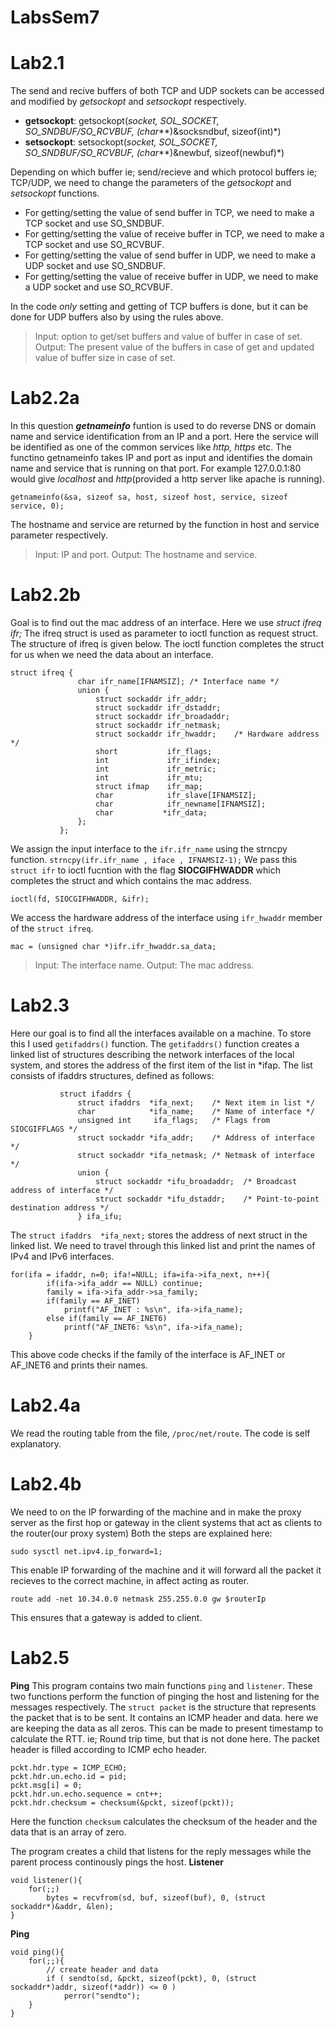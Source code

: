 # LabsSem7

Lab2.1
======
The send and recive buffers of both TCP and UDP sockets can be accessed and modified by *getsockopt* and *setsockopt* respectively.
* **getsockopt**: getsockopt(*socket, SOL_SOCKET, SO_SNDBUF/SO_RCVBUF, (char***)&socksndbuf, sizeof(int)*)
* **setsockopt**: setsockopt(*socket, SOL_SOCKET, SO_SNDBUF/SO_RCVBUF, (char***)&newbuf, sizeof(newbuf)*)

Depending on which buffer ie; send/recieve and which protocol buffers ie; TCP/UDP, we need to change the parameters of the *getsockopt*
and *setsockopt* functions.
* For getting/setting the value of send buffer in TCP, we need to make a TCP socket and use SO_SNDBUF.
* For getting/setting the value of receive buffer in TCP, we need to make a TCP socket and use SO_RCVBUF.
* For getting/setting the value of send buffer in UDP, we need to make a UDP socket and use SO_SNDBUF.
* For getting/setting the value of receive buffer in UDP, we need to make a UDP socket and use SO_RCVBUF.

In the code *only* setting and getting of TCP buffers is done, but it can be done for UDP buffers also by using the rules above.

>Input: option to get/set buffers and value of buffer in case of set.
>Output: The present value of the buffers in case of get and updated value of buffer size in case of set.

Lab2.2a
=======
In this question ***getnameinfo*** funtion is used to do reverse DNS or domain name and service identification from an IP and a port.
Here the service will be identified as one of the common services like *http, https* etc.
The functino getnameinfo takes IP and port as input and identifies the domain name and service that is running on that port.
For example 127.0.0.1:80 would give *localhost* and *http*(provided a http server like apache is running).

```
getnameinfo(&sa, sizeof sa, host, sizeof host, service, sizeof service, 0);
```
The hostname and service are returned by the function in host and service parameter respectively.

> Input: IP and port.
> Output: The hostname and service.

Lab2.2b
=======
Goal is to find out the mac address of an interface. Here we use *struct ifreq ifr;* The ifreq struct is used as parameter to ioctl function as request struct. The structure of ifreq is given below. The ioctl function completes the struct for us when we need the data about an interface.
```
struct ifreq {
               char ifr_name[IFNAMSIZ]; /* Interface name */
               union {
                   struct sockaddr ifr_addr;
                   struct sockaddr ifr_dstaddr;
                   struct sockaddr ifr_broadaddr;
                   struct sockaddr ifr_netmask;
                   struct sockaddr ifr_hwaddr;    /* Hardware address */
                   short           ifr_flags;
                   int             ifr_ifindex;
                   int             ifr_metric;
                   int             ifr_mtu;
                   struct ifmap    ifr_map;
                   char            ifr_slave[IFNAMSIZ];
                   char            ifr_newname[IFNAMSIZ];
                   char           *ifr_data;
               };
           };
``` 
We assign the input interface to the `ifr.ifr_name` using the strncpy function.
```strncpy(ifr.ifr_name , iface , IFNAMSIZ-1);```
We pass this `struct ifr` to ioctl fucntion with the flag **SIOCGIFHWADDR** which completes the struct and which contains the mac address.
```
ioctl(fd, SIOCGIFHWADDR, &ifr);
```
We access the hardware address of the interface using `ifr_hwaddr` member of the `struct ifreq`.
```
mac = (unsigned char *)ifr.ifr_hwaddr.sa_data;
```

>Input: The interface name.
>Output: The mac address.

Lab2.3
======
Here our goal is to find all the interfaces available on a machine. To store this I used `getifaddrs()` function. 
The `getifaddrs()` function creates a linked list of structures describing the network interfaces of the local system, and stores the address of the first item of the list in *ifap.  The list consists of ifaddrs structures, defined as follows:
```
           struct ifaddrs {
               struct ifaddrs  *ifa_next;    /* Next item in list */
               char            *ifa_name;    /* Name of interface */
               unsigned int     ifa_flags;   /* Flags from SIOCGIFFLAGS */
               struct sockaddr *ifa_addr;    /* Address of interface */
               struct sockaddr *ifa_netmask; /* Netmask of interface */
               union {
                   struct sockaddr *ifu_broadaddr;  /* Broadcast address of interface */
                   struct sockaddr *ifu_dstaddr;    /* Point-to-point destination address */
               } ifa_ifu;
```
The `struct ifaddrs  *ifa_next;` stores the address of next struct in the linked list. We need to travel through this linked list and print the names of IPv4 and IPv6 interfaces.
```
for(ifa = ifaddr, n=0; ifa!=NULL; ifa=ifa->ifa_next, n++){
		if(ifa->ifa_addr == NULL) continue;
		family = ifa->ifa_addr->sa_family;
		if(family == AF_INET) 
			printf("AF_INET : %s\n", ifa->ifa_name);
		else if(family == AF_INET6) 
			printf("AF_INET6: %s\n", ifa->ifa_name);
	}
```
This above code checks if the family of the interface is AF_INET or AF_INET6 and prints their names.

Lab2.4a
=======
We read the routing table from the file, `/proc/net/route`. The code is self explanatory.

Lab2.4b
=======
We need to on the IP forwarding of the machine and in make the proxy server as the first hop or gateway in the client systems
that act as clients to the router(our proxy system)
Both the steps are explained here:
```
sudo sysctl net.ipv4.ip_forward=1;
```
This enable IP forwarding of the machine and it will forward all the packet it recieves to the correct machine, in affect 
acting as router.
```
route add -net 10.34.0.0 netmask 255.255.0.0 gw $routerIp
```
This ensures that a gateway is added to client.

Lab2.5
======
**Ping**
This program contains two main functions `ping` and `listener`. These two functions perform the function of pinging the host and listening for the messages respectively.
The `struct packet` is the structure that represents the packet that is to be sent. It contains an ICMP header and data. here we are keeping the data as all zeros. This can be made to present timestamp to calculate the RTT. ie; Round trip time, but that is not done here.
The packet header is filled according to ICMP echo header.
```
pckt.hdr.type = ICMP_ECHO;
pckt.hdr.un.echo.id = pid;
pckt.msg[i] = 0;
pckt.hdr.un.echo.sequence = cnt++;
pckt.hdr.checksum = checksum(&pckt, sizeof(pckt));
```
Here the function `checksum` calculates the checksum of the header and the data that is an array of zero.

The program creates a child that listens for the reply messages while the parent process continously pings the host.
**Listener**
```
void listener(){
	for(;;)
		bytes = recvfrom(sd, buf, sizeof(buf), 0, (struct sockaddr*)&addr, &len);
}
```
**Ping**
```
void ping(){
	for(;;){
		// create header and data
		if ( sendto(sd, &pckt, sizeof(pckt), 0, (struct sockaddr*)addr, sizeof(*addr)) <= 0 )
			perror("sendto");
	}
}
```
